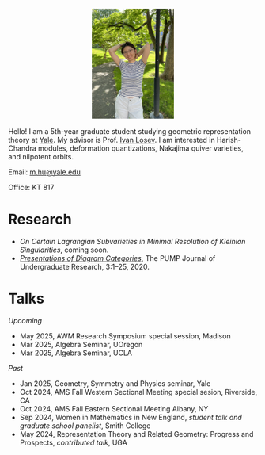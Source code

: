 [comment]: <> (Align center)
<p  align="center" width="100%"> 
     <img width="33%" src="./pictures/photo.png">
</p>

Hello! I am a 5th-year graduate student studying geometric representation theory at [Yale](https://math.yale.edu/). My advisor is Prof. [Ivan Losev](https://gauss.math.yale.edu/~il282/). I am interested in Harish-Chandra modules, deformation quantizations, Nakajima quiver varieties, and nilpotent orbits.

Email: m.hu@yale.edu

Office: KT 817

# Research
- *On Certain Lagrangian Subvarieties in Minimal Resolution of Kleinian Singularities*, coming soon.
- [*Presentations of Diagram Categories*](https://journals.calstate.edu/pump/article/view/2256), The PUMP Journal of Undergraduate Research, 3:1–25, 2020.

# Talks
*Upcoming*
- May 2025, AWM Research Symposium special session, Madison
- Mar 2025, Algebra Seminar, UOregon
- Mar 2025, Algebra Seminar, UCLA

*Past*
- Jan 2025, Geometry, Symmetry and Physics seminar, Yale
- Oct 2024, AMS Fall Western Sectional Meeting special sesion, Riverside, CA
- Oct 2024, AMS Fall Eastern Sectional Meeting Albany, NY
- Sep 2024, Women in Mathematics in New England, *student talk and graduate school panelist*, Smith College
- May 2024, Representation Theory and Related Geometry: Progress and Prospects, *contributed talk*, UGA
